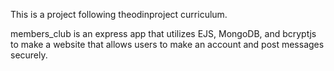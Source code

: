 This is a project following theodinproject curriculum.

members_club is an express app that utilizes EJS, MongoDB, and bcryptjs to make a website that allows users to make an account and post messages securely.

